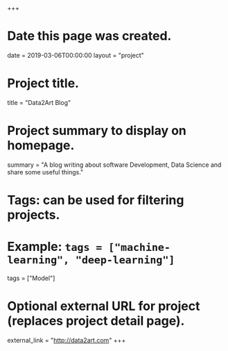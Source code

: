 +++
# Date this page was created.
date = 2019-03-06T00:00:00
layout = "project"

# Project title.
title = "Data2Art Blog"

# Project summary to display on homepage.
summary = "A blog writing about software Development, Data Science and share some useful things."

# Tags: can be used for filtering projects.
# Example: `tags = ["machine-learning", "deep-learning"]`
tags = ["Model"]

# Optional external URL for project (replaces project detail page).
external_link = "http://data2art.com"
+++

